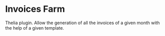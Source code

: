 Invoices Farm
=============

Thelia plugin. Allow the generation of all the invoices of a given month with the help of a given template.
